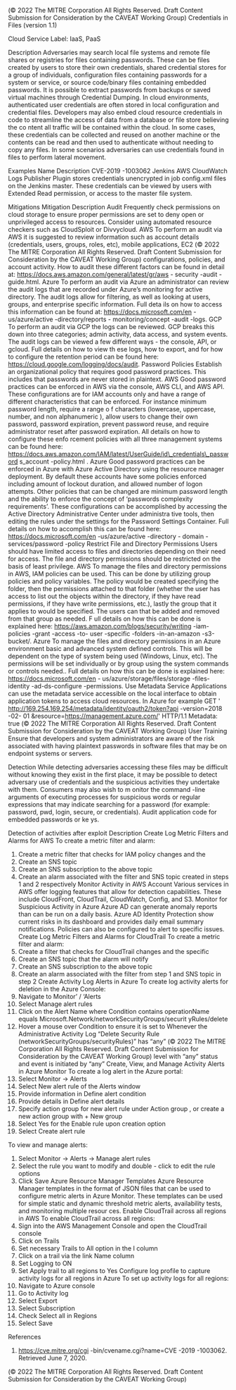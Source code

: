  
(© 2022 The MITRE Corporation All Rights Reserved. Draft Content 
Submission for Consideration by the CAVEAT Working Group) 
 Credentials in Files (version 1.1) 
 
Cloud Service Label: IaaS, PaaS 
 
Description 
Adversaries may search local file systems and remote file shares or registries for files 
containing passwords. These can be files created by users to store their own 
credentials, shared credential stores for a group of individuals, configuration files 
containing passwords for a system or service, or source code/binary files containing 
embedded passwords. It is possible to extract passwords from backups or saved virtual 
machines through Credential Dumping. 
In cloud environments, authenticated user credentials are often stored in local 
configuration and credential files. Developers may also embed cloud resource 
credentials in code to streamline the access of data from a database or file store 
believing the co ntent all traffic will be contained within the cloud. In some cases, these 
credentials can be collected and reused on another machine or the contents can be 
read and then used to authenticate without needing to copy any files. In some scenarios 
adversaries can use credentials found in files to perform lateral movement. 
 
Examples 
Name Description 
CVE-2019 -1003062 
 Jenkins AWS CloudWatch Logs Publisher Plugin stores credentials unencrypted in 
job config.xml files on the Jenkins master. These credentials can be viewed by 
users with Extended Read permission, or access to the master file system. 
 
Mitigations 
Mitigation Description 
Audit Frequently check permissions on cloud storage to ensure proper permissions are 
set to deny open or unprivileged access to resources. Consider using automated 
resource checkers such as CloudSploit or Divvycloud. 
 AWS To perform an audit via AWS it is suggested to review information such as account 
details (credentials, users, groups, roles, etc), mobile applications, EC2 
(© 2022 The MITRE Corporation All Rights Reserved. Draft Content 
Submission for Consideration by the CAVEAT Working Group) 
 configurations, policies, and account activity. How to audit these different factors 
can be found in detail at: https://docs.aws.amazon.com/general/latest/gr/aws -
security -audit -guide.html. 
 Azure To perform an audit via Azure an administrator can review the audit logs that are 
recorded under Azure’s monitoring for active directory. The audit logs allow for 
filtering, as well as looking at users, groups, and enterprise specific information. 
Full deta ils on how to access this information can be found at: 
https://docs.microsoft.com/en -us/azure/active -directory/reports -
monitoring/concept -audit -logs. 
 GCP To perform an audit via GCP the logs can be reviewed. GCP breaks this down into 
three categories; admin activity, data access, and system events. The audit logs 
can be viewed a few different ways - the console, API, or gcloud. Full details on how 
to view th ese logs, how to export, and for how to configure the retention period can 
be found here: https://cloud.google.com/logging/docs/audit. 
Password Policies Establish an organizational policy that requires good password practices. This 
includes that passwords are never stored in plaintext. 
 AWS Good password practices can be enforced in AWS via the console, AWS CLI, and 
AWS API. These configurations are for IAM accounts only and have a range of 
different characteristics that can be enforced. For instance minimum password 
length, require a range o f characters (lowercase, uppercase, number, and non 
alphanumeric ), allow users to change their own password, password expiration, 
prevent password reuse, and require administrator reset after password expiration. 
All details on how to configure these enfo rcement policies with all three 
management systems can be found here: 
https://docs.aws.amazon.com/IAM/latest/UserGuide/id\_credentials\_password
s\_account -policy.html . 
 Azure Good password practices can be enforced in Azure with Azure Active Directory 
using the resource manager deployment. By default these accounts have some 
policies enforced including amount of lockout duration, and allowed number of 
logon attempts. Other policies that can be changed are minimum password length 
and the ability to enforce the concept of ‘passwords complexity requirements’. 
These configurations can be accomplished by accessing the Active Directory 
Administrative Center under administra tive tools, then editing the rules under the 
settings for the Password Settings Container. Full details on how to accomplish this 
can be found here: https://docs.microsoft.com/en -us/azure/active -directory -
domain -services/password -policy 
Restrict File and Directory 
Permissions 
 Users should have limited access to files and directories depending on their need 
for access. The file and directory permissions should be restricted on the basis of 
least privilege. 
 AWS To manage the files and directory permissions in AWS, IAM policies can be used. 
This can be done by utilizing group policies and policy variables. The policy would 
be created specifying the folder, then the permissions attached to that folder 
(whether the user has access to list out the objects within the directory, if they have 
read permissions, if they have write permissions, etc.), lastly the group that it 
applies to would be specified. The users can that be added and removed from that 
group as needed. F ull details on how this can be done is explained here: 
https://aws.amazon.com/blogs/security/writing -iam-policies -grant -access -to-
user -specific -folders -in-an-amazon -s3-bucket/. 
 Azure To manage the files and directory permissions in an Azure environment basic and 
advanced system defined controls. This will be dependent on the type of system 
being used (Windows, Linux, etc). The permissions will be set individually or by 
group using the system commands or controls needed.. Full details on how this can 
be done is explained here: https://docs.microsoft.com/en -
us/azure/storage/files/storage -files-identity -ad-ds-configure -permissions. 
Use Metadata Service Applications can use the metadata service accessible on the local interface to 
obtain 
application tokens to access cloud resources. In Azure for example 
GET ' http://169.254.169.254/metadata/identity/oauth2/token?api -version=2018 -02-
01 
&resource=https://management.azure.com/' HTTP/1.1 Metadata: true 
(© 2022 The MITRE Corporation All Rights Reserved. Draft Content 
Submission for Consideration by the CAVEAT Working Group) 
 User Training Ensure that developers and system administrators are aware of the risk associated 
with having plaintext passwords in software files that may be on endpoint systems 
or servers. 
 
Detection 
While detecting adversaries accessing these files may be difficult without knowing they 
exist in the first place, it may be possible to detect adversary use of credentials and the 
suspicious activities they undertake with them. Consumers may also wish to m onitor the 
command -line arguments of executing processes for suspicious words or regular 
expressions that may indicate searching for a password (for example: password, pwd, 
login, secure, or credentials). Audit application code for embedded passwords or ke ys. 
 
Detection of activities after exploit Description 
Create Log Metric Filters and Alarms for AWS To create a metric filter and alarm: 
1. Create a metric filter that checks for IAM policy 
changes and the  
2. Create an SNS topic 
3. Create an SNS subscription to the above topic 
4. Create an alarm associated with the filter and SNS 
topic created in steps 1 and 2 respectively 
Monitor Activity in AWS Account Various services in AWS offer logging features that allow for 
detection capabilities. These include CloudFront, CloudTrail, 
CloudWatch, Config, and S3. 
Monitor for Suspicious Activity in Azure Azure AD can generate anomaly reports than can be run on 
a daily basis. Azure AD Identity Protection show current risks 
in its dashboard and provides daily email summary 
notifications. Policies can also be configured to alert to 
specific issues. 
Create Log Metric Filters and Alarms for CloudTrail To create a metric filter and alarm: 
1. Create a filter that checks for CloudTrail changes 
and the specific  
2. Create an SNS topic that the alarm will notify 
3. Create an SNS subscription to the above topic 
4. Create an alarm associated with the filter from 
step 1 and SNS topic in step 2 
Create Activity Log Alerts in Azure To create log activity alerts for deletion in the Azure 
Console: 
1. Navigate to Monitor’ / ‘Alerts 
2. Select Manage alert rules 
3. Click on the Alert Name where Condition contains 
operationName equals 
Microsoft.Network/networkSecurityGroups/securit
yRules/delete 
4. Hover a mouse over Condition to ensure it is set to 
Whenever the Administrative Activity Log “Delete 
Security Rule 
(networkSecurityGroups/securityRules)” has “any” 
(© 2022 The MITRE Corporation All Rights Reserved. Draft Content 
Submission for Consideration by the CAVEAT Working Group) 
 level with “any” status and event is initiated by 
“any” 
Create, View, and Manage Activity Alerts in Azure Monitor To create a log alert in the Azure portal: 
1. Select Monitor -> Alerts 
2. Select New alert rule of the Alerts window 
3. Provide information in Define alert condition 
4. Provide details in Define alert details 
5. Specify action group for new alert rule under 
Action group , or create a new action group with + 
New group 
6. Select Yes for the Enable rule upon creation 
option 
7. Select Create alert rule 
 
To view and manage alerts: 
1. Select Monitor -> Alerts -> Manage alert rules 
2. Select the rule you want to modify and double -
click to edit the rule options 
3. Click Save 
Azure Resource Manager Templates Azure Resource Manager templates in the format of JSON 
files that can be used to configure metric alerts in Azure 
Monitor. These templates can be used for simple static and 
dynamic threshold metric alerts, availability tests, and 
monitoring multiple resour ces. 
Enable CloudTrail across all regions in AWS To enable CloudTrail across all regions: 
1. Sign into the AWS Management Console and open 
the CloudTrail console 
2. Click on Trails 
3. Set necessary Trails to All option in the I column 
4. Click on a trail via the link Name column 
5. Set Logging to ON 
6. Set Apply trail to all regions to Yes 
Configure log profile to capture activity logs for all regions in 
Azure To set up activity logs for all regions: 
1. Navigate to Azure console 
2. Go to Activity log 
3. Select Export 
4. Select Subscription 
5. Check Select all in Regions 
6. Select Save 
 
 
References 
1. https://cve.mitre.org/cgi -bin/cvename.cgi?name=CVE -2019 -1003062. Retrieved 
June 7, 2020. 
 
(© 2022 The MITRE Corporation All Rights Reserved. Draft Content 
Submission for Consideration by the CAVEAT Working Group) 
 